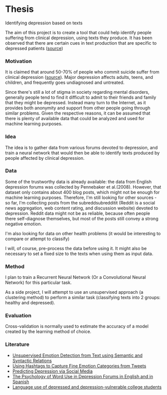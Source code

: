 # Thesis
Identifying depression based on texts

The aim of this project is to create a tool that could help identify 
people suffering from clinical depression, using texts they produce. It has been 
observed that there are certain cues in text production 
that are specific to depressed patients ([source](http://www.aaai.org/Papers/ICWSM/2008/ICWSM08-020.pdf))


### Motivation

It is claimed that around 50-70% of people who commit suicide suffer from
clinical depression ([source](https://books.google.de/books?id=nD6VAFvKGC0C&pg=PA453&redir_esc=y#v=onepage&q&f=false)).
Major depression affects adults, teens, and children, and frequently goes 
undiagnosed and untreated. 

Since there's still a lot of stigma in society regarding mental 
disorders, generally people tend to find it difficult to admit to their
friends and family that they might be depressed. Instead many turn to the Internet,
as it provides both anonymity and support from other people going through similar
problems. Given the respective reasons, it can be assumed that there is plenty of
available data that could be analyzed and used for machine learning purposes. 

### Idea

The idea is to gather data from various forums devoted to depression, and train 
a neural network that would then be able to identify texts produced by people 
affected by clinical depression. 

### Data

Some of the trustworthy data is already available: the data from English depression forums 
was collected by Pennebaker et al.(2008). However, that dataset only contains about 400 
blog posts, which might not be enough for machine learning purposes. Therefore, I'm still looking for other
sources - so far, I'm collecting posts from the subreddsubredditit (Reddit is a social news aggregation, 
web content rating, and discussion website) devoted to depression. Reddit data might not be as 
reliable, because often people there self-diagnose themselves, but most of the posts still
convey a strong negative emotion. 

I'm also looking for data on other health problems (it would be interesting to compare or
attempt to classify)

I will, of course, pre-process the data before using it. It might also be necessary to 
set a fixed size to the texts when using them as input data. 

### Method

I plan to train a Recurrent Neural Network (Or a Convolutional Neural Network) 
for this particular task. 

As a side project, I will attempt to use an unsupervised approach (a clustering method) 
to perform a similar task (classifying texts into 2 groups: healthy and depressed). 

### Evaluation

Cross-validation is normally used to estimate the accuracy of a model created by the 
learning method of choice.

### Literature

- [Unsupervised Emotion Detection from Text using Semantic and Syntactic Relations](http://www.cs.yorku.ca/~aan/research/paper/Emo_WI10.pdf)
- [Using Hashtags to Capture Fine Emotion Categories from Tweets](http://www.saifmohammad.com/WebDocs/hashtagMK-CI-2.pdf)
- [Predicting Depression via Social Media](http://course.duruofei.com/wp-content/uploads/2015/05/Choudhury_Predicting-Depression-via-Social-Media_ICWSM13.pdf)
- [The Psychology of Word Use in Depression Forums in English and in Spanish](http://www.aaai.org/Papers/ICWSM/2008/ICWSM08-020.pdf)
- [Language use of depressed and depression-vulnerable college students](http://citeseerx.ist.psu.edu/viewdoc/download?doi=10.1.1.224.4752&rep=rep1&type=pdf)